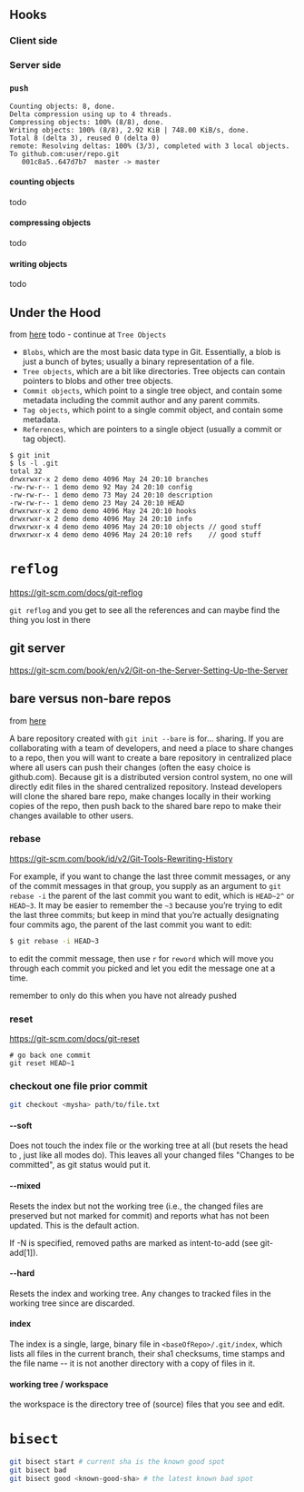 ## Hooks

### Client side

### Server side

### `push`

```shell
Counting objects: 8, done.
Delta compression using up to 4 threads.
Compressing objects: 100% (8/8), done.
Writing objects: 100% (8/8), 2.92 KiB | 748.00 KiB/s, done.
Total 8 (delta 3), reused 0 (delta 0)
remote: Resolving deltas: 100% (3/3), completed with 3 local objects.
To github.com:user/repo.git
   001c8a5..647d7b7  master -> master
```

#### counting objects
todo
#### compressing objects
todo
#### writing objects
todo

## Under the Hood
from [here](https://wildlyinaccurate.com/a-hackers-guide-to-git/)
todo - continue at `Tree Objects`

* `Blobs`, which are the most basic data type in Git. Essentially, a blob is just a bunch of bytes; usually a binary representation of a file.
* `Tree objects`, which are a bit like directories. Tree objects can contain pointers to blobs and other tree objects.
* `Commit objects`, which point to a single tree object, and contain some metadata including the commit author and any parent commits.
* `Tag objects`, which point to a single commit object, and contain some metadata.
* `References`, which are pointers to a single object (usually a commit or tag object).

```shell
$ git init
$ ls -l .git
total 32
drwxrwxr-x 2 demo demo 4096 May 24 20:10 branches
-rw-rw-r-- 1 demo demo 92 May 24 20:10 config
-rw-rw-r-- 1 demo demo 73 May 24 20:10 description
-rw-rw-r-- 1 demo demo 23 May 24 20:10 HEAD
drwxrwxr-x 2 demo demo 4096 May 24 20:10 hooks
drwxrwxr-x 2 demo demo 4096 May 24 20:10 info
drwxrwxr-x 4 demo demo 4096 May 24 20:10 objects // good stuff
drwxrwxr-x 4 demo demo 4096 May 24 20:10 refs    // good stuff
```

# `reflog`

https://git-scm.com/docs/git-reflog

`git reflog` and you get to see all the references and can maybe find the thing
you lost in there

## git server
https://git-scm.com/book/en/v2/Git-on-the-Server-Setting-Up-the-Server

## bare versus non-bare repos
from [here](http://www.saintsjd.com/2011/01/what-is-a-bare-git-repository/)

A bare repository created with `git init --bare` is for… sharing. If you are
collaborating with a team of developers, and need a place to share changes to a
repo, then you will want to create a bare repository in centralized place where
all users can push their changes (often the easy choice is github.com). Because
git is a distributed version control system, no one will directly edit files in
the shared centralized repository. Instead developers will clone the shared bare
repo, make changes locally in their working copies of the repo, then push back
to the shared bare repo to make their changes available to other users.

### rebase
https://git-scm.com/book/id/v2/Git-Tools-Rewriting-History

For example, if you want to change the last three commit messages, or any of the
commit messages in that group, you supply as an argument to `git rebase -i` the
parent of the last commit you want to edit, which is `HEAD~2^` or `HEAD~3`. It may
be easier to remember the `~3` because you’re trying to edit the last three
commits; but keep in mind that you’re actually designating four commits ago, the
parent of the last commit you want to edit:

```bash
$ git rebase -i HEAD~3
```

to edit the commit message, then use `r` for `reword` which will move you
through each commit you picked and let you edit the message one at a time.

remember to only do this when you have not already pushed

### reset
https://git-scm.com/docs/git-reset

```
# go back one commit
git reset HEAD~1
```


### checkout one file prior commit
```bash
git checkout <mysha> path/to/file.txt
```


#### --soft
Does not touch the index file or the working tree at all (but resets the head to
<commit>, just like all modes do). This leaves all your changed files "Changes
to be committed", as git status would put it.

#### --mixed
Resets the index but not the working tree (i.e., the changed files are preserved
but not marked for commit) and reports what has not been updated. This is the
default action.

If -N is specified, removed paths are marked as intent-to-add (see git-add[1]).

#### --hard
Resets the index and working tree. Any changes to tracked files in the working
tree since <commit> are discarded.

#### index
The index is a single, large, binary file in `<baseOfRepo>/.git/index`, which
lists all files in the current branch, their sha1 checksums, time stamps and the
file name -- it is not another directory with a copy of files in it.

#### working tree / workspace
the workspace is the directory tree of (source) files that you see and edit.

# `bisect`

```bash
git bisect start # current sha is the known good spot
git bisect bad
git bisect good <known-good-sha> # the latest known bad spot
```
